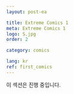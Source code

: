 ```yaml
---
layout: post-ea

title: Extreme Comics 1
meta: Extreme Comics 1
logo: S.jpg
order: 2

category: comics

lang: kr
ref: first_comics
---
```


이 섹션은 진행 중입니다.
